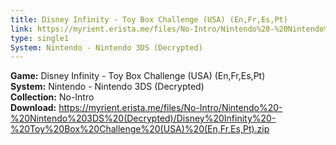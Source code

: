 ```yaml
---
title: Disney Infinity - Toy Box Challenge (USA) (En,Fr,Es,Pt)
link: https://myrient.erista.me/files/No-Intro/Nintendo%20-%20Nintendo%203DS%20(Decrypted)/Disney%20Infinity%20-%20Toy%20Box%20Challenge%20(USA)%20(En,Fr,Es,Pt).zip
type: single1
System: Nintendo - Nintendo 3DS (Decrypted)
---
```

<b>Game:</b> Disney Infinity - Toy Box Challenge (USA) (En,Fr,Es,Pt)<br>
<b>System:</b> Nintendo - Nintendo 3DS (Decrypted)<br>
<b>Collection:</b> No-Intro<br>
<b>Download:</b> https://myrient.erista.me/files/No-Intro/Nintendo%20-%20Nintendo%203DS%20(Decrypted)/Disney%20Infinity%20-%20Toy%20Box%20Challenge%20(USA)%20(En,Fr,Es,Pt).zip